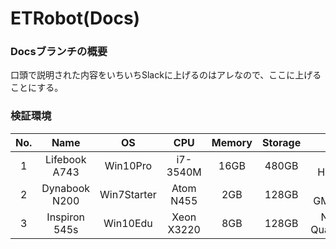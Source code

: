 # ETRobot(Docs)

### Docsブランチの概要
口頭で説明された内容をいちいちSlackに上げるのはアレなので、ここに上げることにする。

### 検証環境
|No.|Name|OS|CPU|Memory|Storage|GPU|
|:-:|:-:|:-:|:-:|:-:|:-:|:-:|
|1|Lifebook A743|Win10Pro|i7-3540M|16GB|480GB|Intel HD4000|
|2|Dynabook N200|Win7Starter|Atom N455|2GB|128GB|Intel GMA3150|
|3|Inspiron 545s|Win10Edu|Xeon X3220|8GB|128GB|NVIDIA Quadro600|
